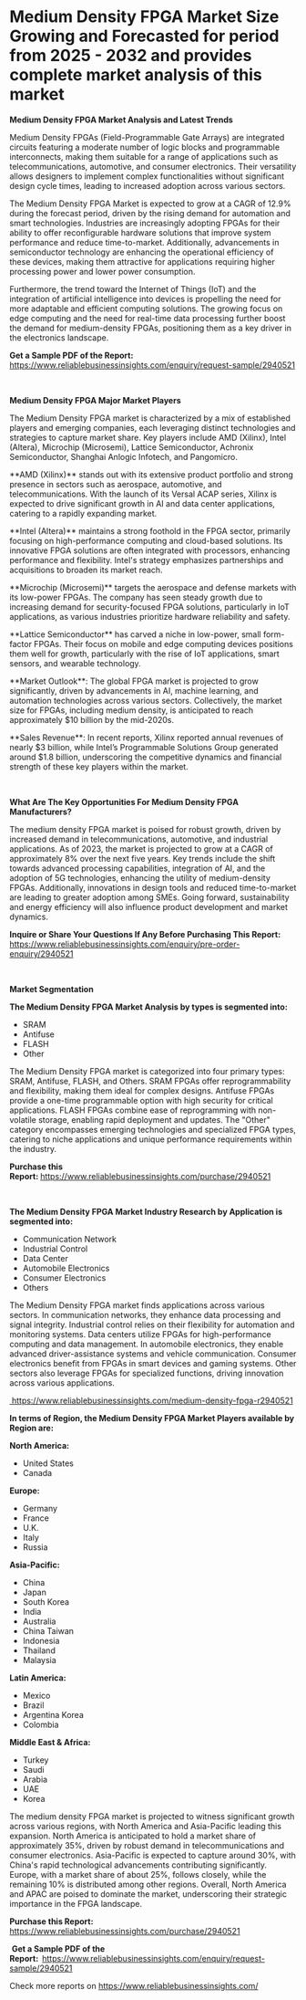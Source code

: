 <p><h1>Medium Density FPGA Market Size Growing and Forecasted for period from 2025 - 2032 and provides complete market analysis of this market</h1></p><p><strong>Medium Density FPGA Market Analysis and Latest Trends</strong></p>
<p><p>Medium Density FPGAs (Field-Programmable Gate Arrays) are integrated circuits featuring a moderate number of logic blocks and programmable interconnects, making them suitable for a range of applications such as telecommunications, automotive, and consumer electronics. Their versatility allows designers to implement complex functionalities without significant design cycle times, leading to increased adoption across various sectors.</p><p>The Medium Density FPGA Market is expected to grow at a CAGR of 12.9% during the forecast period, driven by the rising demand for automation and smart technologies. Industries are increasingly adopting FPGAs for their ability to offer reconfigurable hardware solutions that improve system performance and reduce time-to-market. Additionally, advancements in semiconductor technology are enhancing the operational efficiency of these devices, making them attractive for applications requiring higher processing power and lower power consumption.</p><p>Furthermore, the trend toward the Internet of Things (IoT) and the integration of artificial intelligence into devices is propelling the need for more adaptable and efficient computing solutions. The growing focus on edge computing and the need for real-time data processing further boost the demand for medium-density FPGAs, positioning them as a key driver in the electronics landscape.</p></p>
<p><strong>Get a Sample PDF of the Report:&nbsp;</strong> <a href="https://www.reliablebusinessinsights.com/enquiry/request-sample/2940521?utm_campaign=3366&utm_medium=2&utm_source=Github&utm_content=ia&utm_term=15032025&utm_id=medium-density-fpga">https://www.reliablebusinessinsights.com/enquiry/request-sample/2940521</a></p>
<p>&nbsp;</p>
<p><strong>Medium Density FPGA Major Market Players</strong></p>
<p><p>The Medium Density FPGA market is characterized by a mix of established players and emerging companies, each leveraging distinct technologies and strategies to capture market share. Key players include AMD (Xilinx), Intel (Altera), Microchip (Microsemi), Lattice Semiconductor, Achronix Semiconductor, Shanghai Anlogic Infotech, and Pangomicro.</p><p>**AMD (Xilinx)** stands out with its extensive product portfolio and strong presence in sectors such as aerospace, automotive, and telecommunications. With the launch of its Versal ACAP series, Xilinx is expected to drive significant growth in AI and data center applications, catering to a rapidly expanding market.</p><p>**Intel (Altera)** maintains a strong foothold in the FPGA sector, primarily focusing on high-performance computing and cloud-based solutions. Its innovative FPGA solutions are often integrated with processors, enhancing performance and flexibility. Intel's strategy emphasizes partnerships and acquisitions to broaden its market reach.</p><p>**Microchip (Microsemi)** targets the aerospace and defense markets with its low-power FPGAs. The company has seen steady growth due to increasing demand for security-focused FPGA solutions, particularly in IoT applications, as various industries prioritize hardware reliability and safety.</p><p>**Lattice Semiconductor** has carved a niche in low-power, small form-factor FPGAs. Their focus on mobile and edge computing devices positions them well for growth, particularly with the rise of IoT applications, smart sensors, and wearable technology.</p><p>**Market Outlook**: The global FPGA market is projected to grow significantly, driven by advancements in AI, machine learning, and automation technologies across various sectors. Collectively, the market size for FPGAs, including medium density, is anticipated to reach approximately $10 billion by the mid-2020s.</p><p>**Sales Revenue**: In recent reports, Xilinx reported annual revenues of nearly $3 billion, while Intel’s Programmable Solutions Group generated around $1.8 billion, underscoring the competitive dynamics and financial strength of these key players within the market.</p></p>
<p>&nbsp;</p>
<p><strong>What Are The Key Opportunities For Medium Density FPGA Manufacturers?</strong></p>
<p><p>The medium density FPGA market is poised for robust growth, driven by increased demand in telecommunications, automotive, and industrial applications. As of 2023, the market is projected to grow at a CAGR of approximately 8% over the next five years. Key trends include the shift towards advanced processing capabilities, integration of AI, and the adoption of 5G technologies, enhancing the utility of medium-density FPGAs. Additionally, innovations in design tools and reduced time-to-market are leading to greater adoption among SMEs. Going forward, sustainability and energy efficiency will also influence product development and market dynamics.</p></p>
<p><strong>Inquire or Share Your Questions If Any Before Purchasing This Report:</strong> <a href="https://www.reliablebusinessinsights.com/enquiry/pre-order-enquiry/2940521?utm_campaign=3366&utm_medium=2&utm_source=Github&utm_content=ia&utm_term=15032025&utm_id=medium-density-fpga">https://www.reliablebusinessinsights.com/enquiry/pre-order-enquiry/2940521</a></p>
<p>&nbsp;</p>
<p><strong>Market Segmentation</strong></p>
<p><strong>The Medium Density FPGA Market Analysis by types is segmented into:</strong></p>
<p><ul><li>SRAM</li><li>Antifuse</li><li>FLASH</li><li>Other</li></ul></p>
<p><p>The Medium Density FPGA market is categorized into four primary types: SRAM, Antifuse, FLASH, and Others. SRAM FPGAs offer reprogrammability and flexibility, making them ideal for complex designs. Antifuse FPGAs provide a one-time programmable option with high security for critical applications. FLASH FPGAs combine ease of reprogramming with non-volatile storage, enabling rapid deployment and updates. The "Other" category encompasses emerging technologies and specialized FPGA types, catering to niche applications and unique performance requirements within the industry.</p></p>
<p><strong>Purchase this Report:&nbsp;</strong><a href="https://www.reliablebusinessinsights.com/purchase/2940521?utm_campaign=3366&utm_medium=2&utm_source=Github&utm_content=ia&utm_term=15032025&utm_id=medium-density-fpga">https://www.reliablebusinessinsights.com/purchase/2940521</a></p>
<p>&nbsp;</p>
<p><strong>The Medium Density FPGA Market Industry Research by Application is segmented into:</strong></p>
<p><ul><li>Communication Network</li><li>Industrial Control</li><li>Data Center</li><li>Automobile Electronics</li><li>Consumer Electronics</li><li>Others</li></ul></p>
<p><p>The Medium Density FPGA market finds applications across various sectors. In communication networks, they enhance data processing and signal integrity. Industrial control relies on their flexibility for automation and monitoring systems. Data centers utilize FPGAs for high-performance computing and data management. In automobile electronics, they enable advanced driver-assistance systems and vehicle communication. Consumer electronics benefit from FPGAs in smart devices and gaming systems. Other sectors also leverage FPGAs for specialized functions, driving innovation across various applications.</p></p>
<p><a href="https://www.reliablebusinessinsights.com/medium-density-fpga-r2940521?utm_campaign=3366&utm_medium=2&utm_source=Github&utm_content=ia&utm_term=15032025&utm_id=medium-density-fpga">&nbsp;https://www.reliablebusinessinsights.com/medium-density-fpga-r2940521</a></p>
<p><strong>In terms of Region, the Medium Density FPGA Market Players available by Region are:</strong></p>
<p>
    <p> <strong> North America: </strong>
        <ul>
            <li>United States</li>
            <li>Canada</li>
        </ul>
        </p> 
    <p> <strong> Europe: </strong>
        <ul>
            <li>Germany</li>
            <li>France</li>
            <li>U.K.</li>
            <li>Italy</li>
            <li>Russia</li>
        </ul>
        </p> 
    <p> <strong> Asia-Pacific: </strong>
        <ul>
            <li>China</li>
            <li>Japan</li>
            <li>South Korea</li>
            <li>India</li>
            <li>Australia</li>
            <li>China Taiwan</li>
            <li>Indonesia</li>
            <li>Thailand</li>
            <li>Malaysia</li>
        </ul>
        </p> 
    <p> <strong> Latin America: </strong>
        <ul>
            <li>Mexico</li>
            <li>Brazil</li>
            <li>Argentina Korea</li>
            <li>Colombia</li>
        </ul>
        </p> 
    <p> <strong> Middle East & Africa: </strong>
        <ul>
            <li>Turkey</li>
            <li>Saudi</li>
            <li>Arabia</li>
            <li>UAE</li>
            <li>Korea</li>
        </ul>
    </p>
    </p>
<p><p>The medium density FPGA market is projected to witness significant growth across various regions, with North America and Asia-Pacific leading this expansion. North America is anticipated to hold a market share of approximately 35%, driven by robust demand in telecommunications and consumer electronics. Asia-Pacific is expected to capture around 30%, with China's rapid technological advancements contributing significantly. Europe, with a market share of about 25%, follows closely, while the remaining 10% is distributed among other regions. Overall, North America and APAC are poised to dominate the market, underscoring their strategic importance in the FPGA landscape.</p></p>
<p><strong>Purchase this Report: </strong><a href="https://www.reliablebusinessinsights.com/purchase/2940521?utm_campaign=3366&utm_medium=2&utm_source=Github&utm_content=ia&utm_term=15032025&utm_id=medium-density-fpga">https://www.reliablebusinessinsights.com/purchase/2940521</a></p>
<p>&nbsp;<strong>Get a Sample PDF of the Report:&nbsp;&nbsp;</strong><a href="https://www.reliablebusinessinsights.com/enquiry/request-sample/2940521?utm_campaign=3366&utm_medium=2&utm_source=Github&utm_content=ia&utm_term=15032025&utm_id=medium-density-fpga">https://www.reliablebusinessinsights.com/enquiry/request-sample/2940521</a></p>
<p><strong></strong></p>
<p>Check more reports on <a href="https://www.reliablebusinessinsights.com/?utm_campaign=3366&utm_medium=2&utm_source=Github&utm_content=ia&utm_term=15032025&utm_id=medium-density-fpga">https://www.reliablebusinessinsights.com/</a></p>